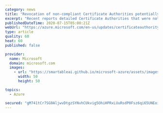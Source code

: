 ```yaml
---
category: news
title: "Revocation of non-compliant Certificate Authorities potentially impacting customer’s Azure service(s).  "
excerpt: "Recent reports detailed Certificate Authorities that were not compliant with industry standards for trusted CAs. As per industry requirements, non-compliant CAs are being revoked requiring customers certificates to be re-issued."
publishedDateTime: 2020-07-15T05:00:21Z
webUrl: "https://azure.microsoft.com/en-us/updates/certificateauthorityrevocation/"
type: article
quality: 60
heat: 60
published: false

provider:
  name: Microsoft
  domain: microsoft.com
  images:
    - url: "https://smartableai.github.io/microsoft-azure/assets/images/organizations/microsoft.com-50x50.jpg"
      width: 50
      height: 50

topics:
  - Azure

secured: "gM741tCr7SG9AljwvDtgzSYNvhCUkvig5OhiHPRxLUuRsdP0Fsz6qi65UNEoilAvyRvyKRVF4tqrga34DCpnn+1vfyLXaB5jPJ8adghv/6h7q+JJELAwsHpMY2haXIFeX8W/ST2vrV8y/Q7931c6wsz0CUjsuBDuS9pC2QWTAUdcSqyJyYfH9Pmv51je4Q3X7wyyLv3ANCkbCOrvk3l0XynFlxBCZooj8Um0T4yLHBcM0LokTykYmEF+FX/5ry/acLJnYbb4B+sfR5Orwn/07TQ4Et+rWu4UoNVxU3OBh63mqXlQEWCiyxpEbTvex2nAbrooBXxV7r2Z4gKakg7X7w==;7lCpZA43UNpqe5DLjAHiJA=="
---
```


